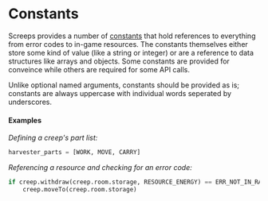 # Constants

Screeps provides a number of [constants](http://docs.screeps.com/api/#Constants) that hold references to everything from error codes to in-game resources.  The constants themselves either store some kind of value (like a string or integer) or are a reference to data structures like arrays and objects.  Some constants are provided for conveince while others are required for some API calls. 

Unlike optional named arguments, constants should be provided as is; constants are always uppercase with individual words seperated by underscores.   

#### Examples

_Defining a creep's part list:_
```py
harvester_parts = [WORK, MOVE, CARRY]
```

_Referencing a resource and checking for an error code:_
```py
if creep.withdraw(creep.room.storage, RESOURCE_ENERGY) == ERR_NOT_IN_RANGE:
    creep.moveTo(creep.room.storage)
```
